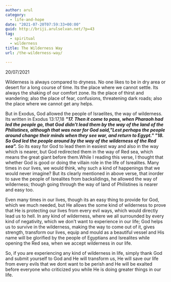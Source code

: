 ```yaml
---
author: arul
category:
  - life-and-hope
date: "2021-07-20T07:59:33+00:00"
guid: http://briji.arulselvan.net/?p=43
tag:
  - spiritual
  - wilderness
title: The Wilderness Way
url: /the-wilderness-way/

---
```

20/07/2021

Wilderness is always compared to dryness. No one likes to be in dry area or desert for a long course of time. Its the place where we cannot settle. Its always the shaking of our comfort zone. Its the place of thirst and wandering; also the place of fear, confusions, threatening dark roads; also the place where we cannot get any helps.

But in Exodus, God allowed the people of Israelites, the way of wilderness. Its written in Exodus 13:17,18 _**"17\. Then it come to pass, when Pharaoh had led the people go, that God didn't lead them by the way of the land of the Philistines, although that was near for God said,"Lest perhaps the people around change their minds when they see war, and return to Egypt." "18. So God led the people around by the way of the wilderness of the Red sea".**_ So its easy for God to lead them in easiest way and also in the way which is nearer, but God redirected them in the way of Red sea, which means the great giant before them.While I reading this verse, I thought that whether God is good or doing the villain role in the life of Isrealites. Many times in our lives, we would think, why such a kind of happenings that we would never imagine? But its clearly mentioned in above verse, that inorder to save the people of Isrealites from backslidings, he allowed the way of wilderness; though going through the way of land of Philistines is nearer and easy too.

Even many times in our lives, though its an easy thing to provide for God, which we much needed, but He allows the some kind of wilderness to prove that He is protecting our lives from every evil ways, which would directly lead us to hell. In any kind of wilderness, where we all surrounded by every kind of negativity, which we don't want to experience in our life; God helps us to survive in the wilderness, making the way to come out of it, gives strength, transform our lives, equip and mould as a beautiful vessel and His name will be glorified by the people of Egyptians and Isrealites while opening the Red sea, when we accept wilderness in our life.

So, if you are experiencing any kind of wilderness in life, simply thank God and submit yourself to God and He will transform us, He will save our life from every evils that we dont want to be perish and He will be exalted before everyone who criticized you while He is doing greater things in our life.
